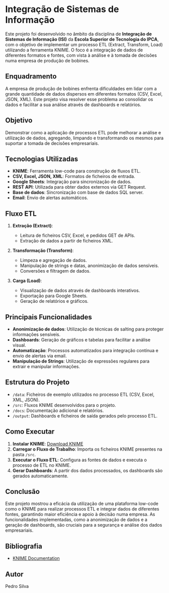 # Integração de Sistemas de Informação

Este projeto foi desenvolvido no âmbito da disciplina de **Integração de Sistemas de Informação (ISI)** da **Escola Superior de Tecnologia do IPCA**, com o objetivo de implementar um processo ETL (Extract, Transform, Load) utilizando a ferramenta KNIME. O foco é a integração de dados de diferentes formatos e fontes, com vista à análise e à tomada de decisões numa empresa de produção de bobines.

## Enquadramento

A empresa de produção de bobines enfrenta dificuldades em lidar com a grande quantidade de dados dispersos em diferentes formatos (CSV, Excel, JSON, XML). Este projeto visa resolver esse problema ao consolidar os dados e facilitar a sua análise através de dashboards e relatórios.

## Objetivo

Demonstrar como a aplicação de processos ETL pode melhorar a análise e utilização de dados, agregando, limpando e transformando os mesmos para suportar a tomada de decisões empresariais.

## Tecnologias Utilizadas

- **KNIME**: Ferramenta low-code para construção de fluxos ETL.
- **CSV, Excel, JSON, XML**: Formatos de ficheiros de entrada.
- **Google Sheets**: Integração para sincronização de dados.
- **REST API**: Utilizada para obter dados externos via GET Request.
- **Base de dados**: Sincronização com base de dados SQL server.
- **Email**: Envio de alertas automáticos.

## Fluxo ETL

1. **Extração (Extract)**:
   - Leitura de ficheiros CSV, Excel, e pedidos GET de APIs.
   - Extração de dados a partir de ficheiros XML.

2. **Transformação (Transform)**:
   - Limpeza e agregação de dados.
   - Manipulação de strings e datas, anonimização de dados sensíveis.
   - Conversões e filtragem de dados.

3. **Carga (Load)**:
   - Visualização de dados através de dashboards interativos.
   - Exportação para Google Sheets.
   - Geração de relatórios e gráficos.

## Principais Funcionalidades

- **Anonimização de dados**: Utilização de técnicas de salting para proteger informações sensíveis.
- **Dashboards**: Geração de gráficos e tabelas para facilitar a análise visual.
- **Automatização**: Processos automatizados para integração contínua e envio de alertas via email.
- **Manipulação de Strings**: Utilização de expressões regulares para extrair e manipular informações.

## Estrutura do Projeto

- `/data`: Ficheiros de exemplo utilizados no processo ETL (CSV, Excel, XML, JSON).
- `/src`: Fluxos KNIME desenvolvidos para o projeto.
- `/docs`: Documentação adicional e relatórios.
- `/output`: Dashboards e ficheiros de saída gerados pelo processo ETL.

## Como Executar

1. **Instalar KNIME**: [Download KNIME](https://www.knime.com/downloads)
2. **Carregar o Fluxo de Trabalho**: Importa os ficheiros KNIME presentes na pasta `/src`.
3. **Executar o Fluxo ETL**: Configura as fontes de dados e executa o processo de ETL no KNIME.
4. **Gerar Dashboards**: A partir dos dados processados, os dashboards são gerados automaticamente.

## Conclusão

Este projeto mostrou a eficácia da utilização de uma plataforma low-code como o KNIME para realizar processos ETL e integrar dados de diferentes fontes, garantindo maior eficiência e apoio à decisão numa empresa. As funcionalidades implementadas, como a anonimização de dados e a geração de dashboards, são cruciais para a segurança e análise dos dados empresariais.

## Bibliografia

- [KNIME Documentation](https://docs.knime.com/)

## Autor

Pedro Silva
